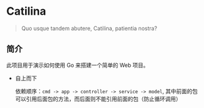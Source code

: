 # Catilina

> Quo usque tandem abutere, Catilina, patientia nostra?

## 简介

此项目用于演示如何使用 Go 来搭建一个简单的 Web 项目。

- 自上而下

    依赖顺序：`cmd -> app -> controller -> service -> model`, 其中前面的包可以引用后面包的方法，而后面则不能引用前面的包（防止循环调用）